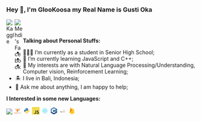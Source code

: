 ### Hey 👋, I'm GlooKoosa my Real Name is Gusti Oka

<a href="https://www.instagram.com/gusti.swrdka">
  <img align="left" alt="Kaggle" width="22px" src="https://cdn.jsdelivr.net/npm/simple-icons@3.1.0/icons/instagram.svg" />
</a>
<a href="https://www.facebook.com/gusti.suwardika.54">
  <img align="left" alt="Mehdi's Facebook" width="22px" src="https://cdn.jsdelivr.net/npm/simple-icons@v3/icons/facebook.svg" />
</a>

<br />
<br />

**Talking about Personal Stuffs:**

- 👨🏽‍💻 I’m currently as a student in Senior High School;
- 🌱 I’m currently learning JavaScript and C++; 
- 🤔 My interests are with Natural Language Processing/Understanding, Computer vision, Reinforcement Learning;
- 🏝️ I live in Bali, Indonesia;
- 💬 Ask me about anything, I am happy to help;


**I Interested in some new Languages:**  

<code><img height="20" src="https://pytorch.org/assets/images/pytorch-logo.png"></code>
<code><img height="20" src="https://raw.githubusercontent.com/github/explore/80688e429a7d4ef2fca1e82350fe8e3517d3494d/topics/tensorflow/tensorflow.png"></code>
<code><img height="20" src="https://raw.githubusercontent.com/github/explore/80688e429a7d4ef2fca1e82350fe8e3517d3494d/topics/python/python.png"></code>
<code><img height="20" src="https://raw.githubusercontent.com/github/explore/80688e429a7d4ef2fca1e82350fe8e3517d3494d/topics/javascript/javascript.png"></code>
<code><img height="20" src="https://raw.githubusercontent.com/github/explore/80688e429a7d4ef2fca1e82350fe8e3517d3494d/topics/react/react.png"></code>
<code><img height="20" src="https://raw.githubusercontent.com/github/explore/80688e429a7d4ef2fca1e82350fe8e3517d3494d/topics/cpp/cpp.png"></code>
<code><img height="20" src="https://raw.githubusercontent.com/github/explore/80688e429a7d4ef2fca1e82350fe8e3517d3494d/topics/mysql/mysql.png"></code>
<code><img height="20" src="https://raw.githubusercontent.com/github/explore/80688e429a7d4ef2fca1e82350fe8e3517d3494d/topics/firebase/firebase.png"></code>
